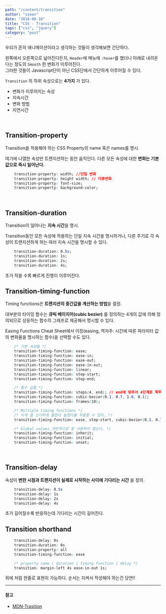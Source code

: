 ```yaml
---
path: "/content/transition"
author: "sseon"
date: "2018-08-10"
title: "CSS - Transition"
tags: ["css", "jquery"]
category: "post"
---
```


우리가 흔히 애니메이션이라고 생각하는 것들이 생각해보면 간단하다.
<br/>

왼쪽에서 오른쪽으로 넓어진다든지, `Header`에 메뉴에 `:hover`를 했더니 아래로 내려온다는 정도의 `Smooth` 한 변화가 이루어진다.
<br/>
그러한 것들이 Javascript단이 아닌 CSS단에서 간단하게 이루어질 수 있다.
<br/>

`Transition` 의 하위 속성으로는 **4가지** 가 있다. 

- 변화가 이루어지는 속성
- 지속시간
- 변화 방법
- 지연시간

<br/>

## Transition-property

Transition을 적용해야 하는 CSS Property의 name 혹은 names를 명시.
<br/>

여기에 나열한 속성만 트랜지션하는 동안 움직인다. 다른 모든 속성에 대한 **변화는 기본값으로 즉시 일어난다.**
<br/>

```css
    transition-property: width; //단일 변화
    transition-property: height width; // 다중변화
    transition-property: font-size;
    transition-property: background-color;
```

<br/>

## Transition-duration

Transition이 일어나는 **지속 시간**을 명시.
<br/>

Transition동안 모든 속성에 적용하는 단일 지속 시간을 명시하거나, 다른 주기로 각 속성이 트랜지션하게 하는 여러 지속 시간을 명시할 수 있다.

```css
    transition-duration: 0.5s;
    transition-duration: 1s;
    transition-duration: 2s;
    transition-duration: 4s;
```

초가 작을 수록 빠르게 진행이 이루어진다.
<br/>

## Transition-timing-function

Timing functions은 **트랜지션의 중간값을 계산하는 방법**을 결정.
<br/>

대부분의 타이밍 함수는 **큐빅 베이지어(cubic bezier)** 를 정의하는 4개의 값에 의해 정의되므로 상응하는 함수의 그래프로 제공해서 명시할 수 있다.
<br/>

Easing Functions Cheat Sheet에서 이징(easing, 역자주: 시간에 따른 파라미터 값의 변화율을 명시하는 함수)을 선택할 수도 있다.
<br/>

```css
    /* 기본 속성들 */
    transition-timing-function: ease;
    transition-timing-function: ease-in;
    transition-timing-function: ease-out;
    transition-timing-function: ease-in-out;
    transition-timing-function: linear;
    transition-timing-function: step-start;
    transition-timing-function: step-end;

    /* 함수 값들 */
    transition-timing-function: steps(4, end); // end에 맞추어 4단계로 뚝뚝나누어 진행
    transition-timing-function: cubic-bezier(0.1, 0.7, 1.0, 0.1);
    transition-timing-function: frames(10);

    /* Multiple timing functions */
    /* 이게 좀 신기하게 줄었다 늘었다를 적용할 수 있다. */
    transition-timing-function: ease, step-start, cubic-bezier(0.1, 0.7, 1.0, 0.1);

    /* Global values_개인적으로 잘 사용하지 않는다. */
    transition-timing-function: inherit;
    transition-timing-function: initial;
    transition-timing-function: unset;
```

<br/>

## Transition-delay

속성이 **변한 시점과 트랜지션이 실제로 시작하는 사이에 기다리는 시간** 을 정의.
<br/>

```css
    transition-delay: 0.5s
    transition-delay: 1s
    transition-delay: 2s
    transition-delay: 4s
```

초가 길어질수록 반응하는데 기다리는 시간이 길어진다.
<br/>

## Transition shorthand

```css
    transition-delay: 0s
    transition-duration: 0s
    transition-property: all
    transition-timing-function: ease

    /* property name | duration | timing function | delay */
    transition: margin-left 4s ease-in-out 1s;
```

위에 처럼 한줄로 표현이 가능하다. 순서는 지켜서 작성해야 하는건 당연!!
<br/>

---

#### 참고

- [MDN-Trasition](https://developer.mozilla.org/ko/docs/Web/CSS/CSS_Transitions/Using_CSS_transitions)
